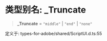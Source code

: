 # 类型别名: \_Truncate

> **\_Truncate** = `"middle"` \| `"end"` \| `"none"`

定义于: types-for-adobe/shared/ScriptUI.d.ts:55
